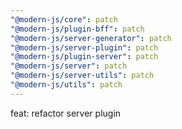 ```yaml
---
"@modern-js/core": patch
"@modern-js/plugin-bff": patch
"@modern-js/server-generator": patch
"@modern-js/server-plugin": patch
"@modern-js/plugin-server": patch
"@modern-js/server": patch
"@modern-js/server-utils": patch
"@modern-js/utils": patch
---
```


feat: refactor server plugin
